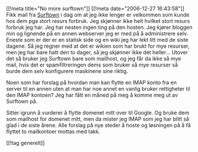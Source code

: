 [[!meta  title="No more surftown"]]
[[!meta  date="2006-12-27 16:43:58"]]
Fikk mail fra <a href="http://www.surftown.dk">Surftown</a> i dag om at jeg ikke lenger er velkommen som kunde hos dem pga stort resurs forbruk. Jeg skjønner ikke helt hvilket stort resurs forbruk jeg har. Jeg har nesten ingen ting på den hosten. Jeg kjører bloggen min og lignende på en annen webserver jeg er med på å administrere selv. Eneste som er der er en statisk side og en wiki jeg har lekt litt med de siste dagene. Så jeg regner med at det er wikien som har brukt for mye resurser, men jeg har bare hatt den to dager, så jeg skjønner ikke det heller... Utover det så bruker jeg Surftown bare som mailhost, og jeg får da ikke så mye mail, hvis det er spamfiltreringen dems som bruker så mye resurser så burde dem selv konfigurere maskinene sine riktig.

Noen som har forslag på hvordan man kan flytte en IMAP konto fra en server til en annen uten at man har noe annet en vanlig bruker rettigheter til den IMAP kontoen? Jeg har fått en måned på meg å komme meg ut av Surftown på.

Sitter igrunn å vurderer å flytte domenet mitt over til Google. Og bruke dem som mailhost for domenet mitt, men da mister jeg IMAP som jeg har blitt så glad i de siste årene. Alle forslag på nye steder å hoste og løsningen på å få flyttet to mailkontoer mottas med takk.

[[!tag  generelt]]